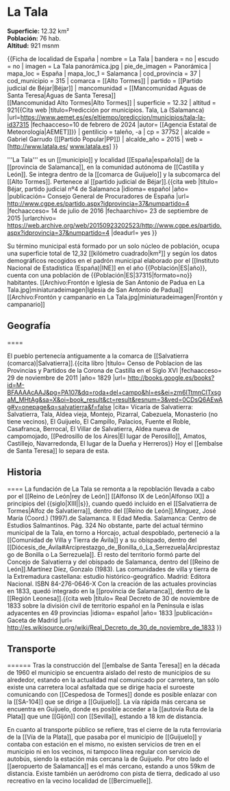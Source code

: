 # La Tala

**Superficie:** 12.32 km²  
**Población:** 76 hab.  
**Altitud:** 921 msnm  

{{Ficha de localidad de España
| nombre = La Tala
| bandera = no
| escudo = no
| imagen = La Tala panorámica.jpg
| pie_de_imagen = Panorámica
| mapa_loc = España
| mapa_loc_1 = Salamanca
| cod_provincia = 37
| cod_municipio = 315
| comarca = [[Alto Tormes]]
| partido = [[Partido judicial de Béjar|Béjar]]
| mancomunidad = [[Mancomunidad Aguas de Santa Teresa|Aguas de Santa Teresa]]<br/>[[Mancomunidad Alto Tormes|Alto Tormes]]
| superficie = 12.32
| altitud = 921<ref>{{Cita web |título=Predicción por municipios. Tala, La (Salamanca) |url=https://www.aemet.es/es/eltiempo/prediccion/municipios/tala-la-id37315 |fechaacceso=10 de febrero de 2024 |autor= [[Agencia Estatal de Meteorología|AEMET]]}}</ref>
| gentilicio = taleño, -a
| cp = 37752
| alcalde = Gabriel Garrudo ([[Partido Popular|PP]])
| alcalde_año = 2015
| web = [http://www.latala.es/ www.latala.es]
}}

'''La Tala''' es un [[municipio]] y localidad [[España|española]] de la [[provincia de Salamanca]], en la comunidad autónoma de [[Castilla y León]]. Se integra dentro de la [[comarca de Guijuelo]] y la subcomarca del [[Alto Tormes]]. Pertenece al [[partido judicial de Béjar]].<ref>{{cita web |título= Béjar, partido judicial nº4 de Salamanca |idioma= español |año=  |publicación= Consejo General de Procuradores de España |url= http://www.cgpe.es/partido.aspx?idprovincia=37&numpartido=4 |fechaacceso= 14 de julio de 2016 |fechaarchivo= 23 de septiembre de 2015 |urlarchivo= https://web.archive.org/web/20150923202523/http://www.cgpe.es/partido.aspx?idprovincia=37&numpartido=4 |deadurl= yes }}</ref>

Su término municipal está formado por un solo núcleo de población, ocupa una superficie total de 12,32&nbsp;[[kilómetro cuadrado|km²]] y según los datos demográficos recogidos en el padrón municipal elaborado por el [[Instituto Nacional de Estadística (España)|INE]] en el año {{Población|ES|año}}, cuenta con una población de {{Población|ES|37315|formato=no}} habitantes.
[[Archivo:Frontón e Iglesia de San Antonio de Padua en La Tala.jpg|miniaturadeimagen|Iglesia de San Antonio de Padua]]
[[Archivo:Frontón y campanario en La Tala.jpg|miniaturadeimagen|Frontón y campanario]]

## Geografía

====

El pueblo pertenecía antiguamente a la comarca de [[Salvatierra (comarca)|Salvatierra]].<ref name=ref_duplicada_1>{{cita libro |título= Censo de Poblacion de las Provincias y Partidos de la Corona de Castilla en el Siglo XVI |fechaacceso= 29 de noviembre de 2011 |año= 1829 |url= http://books.google.es/books?id=M-BFAAAAcAAJ&pg=PA107&dq=roda+del+campo&hl=es&ei=zm6lTtmnCITxsgaM_MHtAg&sa=X&oi=book_result&ct=result&resnum=3&ved=0CDsQ6AEwAg#v=onepage&q=salvatierra&f=false |cita= Vícaría de Salvatierra: Salvatierra, Tala, Aldea vieja, Montejo, Pizarral, Cabezuela, Monasterio (no tiene vecinos), El Guijuelo, El Campillo, Palacios, Fuente el Roble, Casafranca, Berrocal, El Villar de Salvatierra, Aldea nueva de campomojado, [[Pedrosillo de los Aires|El lugar de Perosillo]], Amatos, Castillejo, Navarredonda, El lugar de la Dueña y Herreros}}</ref> Hoy el [[embalse de Santa Teresa]] lo separa de esta.

## Historia

====
La fundación de La Tala se remonta a la repoblación llevada a cabo por el [[Reino de León|rey de León]] [[Alfonso IX de León|Alfonso IX]] a principios del {{siglo|XIII||s}}, cuando quedó incluido en el [[Salvatierra de Tormes|Alfoz de Salvatierra]], dentro del [[Reino de León]].<ref>Mínguez, José María (Coord.) (1997).de Salamanca. II Edad Media. Salamanca: Centro de Estudios Salmantinos. Pág. 324</ref> No obstante, parte  del actual término municipal de la Tala, en  torno a  Horcajo, actual  despoblado,  perteneció a  la [[Comunidad de Villa y Tierra de Ávila]]   y  a su obispado,  dentro  del [[Diócesis_de_Ávila#Arciprestazgo_de_Bonilla_ó_La_Serrezuela|Arciprestazgo  de  Bonilla o La  Serrezuela]]. El  resto  del  territorio  formó  parte  del  Concejo  de  Salvatierra  y  del obispado  de  Salamanca, dentro del [[Reino de León]].<ref>Martínez Díez, Gonzalo (1983). Las comunidades de villa y tierra de la Extremadura castellana: estudio histórico-geográfico. Madrid: Editora Nacional. ISBN 84-276-0646-X</ref> Con la creación de las actuales provincias en 1833, quedó integrado en la [[provincia de Salamanca]], dentro de la [[Región Leonesa]].<ref>{{cita web |título= Real Decreto de 30 de noviembre de 1833 sobre la división civil de territorio español en la Península e islas adyacentes en 49 provincias |idioma= español |año= 1833 |publicación= Gaceta de Madrid |url= http://es.wikisource.org/wiki/Real_Decreto_de_30_de_noviembre_de_1833 }}</ref>

## Transporte

======
Tras la construcción del [[embalse de Santa Teresa]] en la década de 1960 el municipio se encuentra aislado del resto de municipios de su alrededor, estando en la actualidad mal comunicado por carretera, tan sólo existe una carretera local asfaltada que se dirige hacia el suroeste comunicando con [[Cespedosa de Tormes]] donde es posible enlazar con la [[SA-104]] que se dirige a [[Guijuelo]]. La vía rápida más cercana se encuentra en Guijuelo, donde es posible acceder a la [[autovía Ruta de la Plata]] que une [[Gijón]] con [[Sevilla]], estando a 18 km de distancia. 

En cuanto al transporte público se refiere, tras el cierre de la ruta ferroviaria de la [[Vía de la Plata]], que pasaba por el municipio de [[Guijuelo]] y contaba con estación en el mismo, no existen servicios de tren en el municipio ni en los vecinos, ni tampoco línea regular con servicio de autobús, siendo la estación más cercana la de Guijuelo. Por otro lado el [[aeropuerto de Salamanca]] es el más cercano, estando a unos 59km de distancia. Existe también un aeródromo con pista de tierra, dedicado al uso recreativo en la vecino localidad de [[Bercimuelle]].